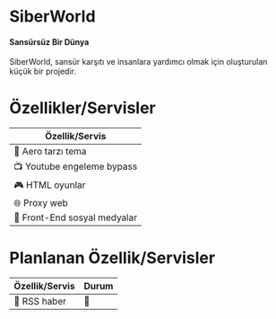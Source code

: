 # SiberWorld
<h4>Sansürsüz Bir Dünya</h4>

SiberWorld, sansür karşıtı ve insanlara yardımcı olmak için oluşturulan küçük bir projedir.

# Özellikler/Servisler

| Özellik/Servis             |
| ---------------------------|
|🌊 Aero tarzı tema          |
|📺 Youtube engeleme bypass  |
|🎮 HTML oyunlar             |
|🌐 Proxy web                |
|📱 Front-End sosyal medyalar |


# Planlanan Özellik/Servisler

| Özellik/Servis           | Durum     |
| -------------------------| --------  |
|📰 RSS haber              |   🔴      |
